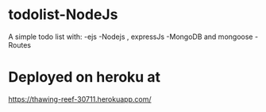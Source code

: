 # todolist-NodeJs
A simple todo list with: 
  -ejs
  -Nodejs , expressJs
  -MongoDB and mongoose
  -Routes
  
# Deployed on heroku at 
https://thawing-reef-30711.herokuapp.com/

